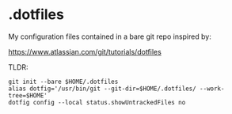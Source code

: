 # .dotfiles

My configuration files contained in a bare git repo inspired by:

https://www.atlassian.com/git/tutorials/dotfiles

TLDR:

	git init --bare $HOME/.dotfiles
	alias dotfig='/usr/bin/git --git-dir=$HOME/.dotfiles/ --work-tree=$HOME'
	dotfig config --local status.showUntrackedFiles no

